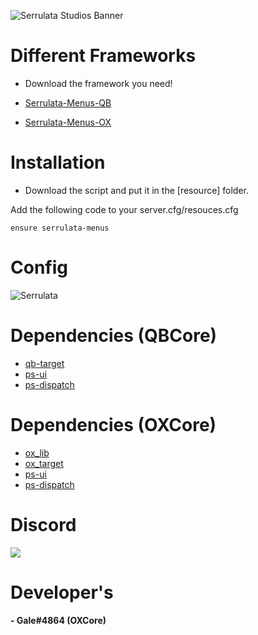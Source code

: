 ![Serrulata Studios Banner](https://i.imgur.com/wG4hycs.gif)

# Different Frameworks

* Download the framework you need!
* [Serrulata-Menus-QB]()

* [Serrulata-Menus-OX](https://github.com/Serrulata-Studios/serrulata-menus/tree/ox)

# Installation

* Download the script and put it in the [resource] folder.

Add the following code to your server.cfg/resouces.cfg
```
ensure serrulata-menus
```

# Config
![Serrulata](https://i.imgur.com/cTIrh50.png)


# Dependencies (QBCore)
* [qb-target](https://github.com/qbcore-framework/qb-target)
* [ps-ui](https://github.com/Project-Sloth/ps-ui)
* [ps-dispatch](https://github.com/Project-Sloth/ps-dispatch)

# Dependencies (OXCore)
* [ox_lib](https://github.com/overextended/ox_lib)
* [ox_target](https://github.com/overextended/ox_target)
* [ps-ui](https://github.com/Project-Sloth/ps-ui)
* [ps-dispatch](https://github.com/Project-Sloth/ps-dispatch)

# Discord
[![](https://dcbadge.vercel.app/api/server/NerdvuJDX7)](https://discord.gg/NerdvuJDX7)

# Developer's
#### - Gale#4864 (OXCore)
